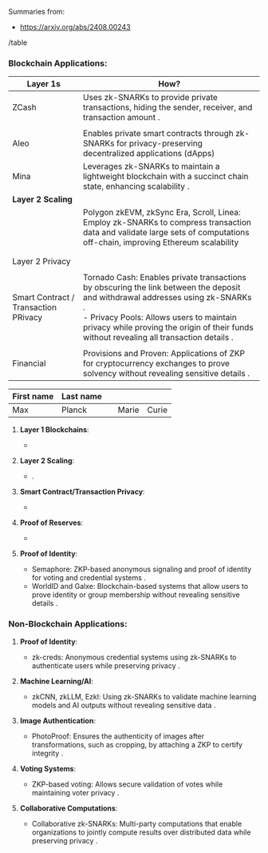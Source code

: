 Summaries from: 
- https://arxiv.org/abs/2408.00243

/table

### Blockchain Applications:

| Layer 1s                             | How?                                                                                                                                                                                                                                                                         |
| ------------------------------------ | ---------------------------------------------------------------------------------------------------------------------------------------------------------------------------------------------------------------------------------------------------------------------------- |
| ZCash                                | Uses zk-SNARKs to provide private transactions, hiding the sender, receiver, and transaction amount .                                                                                                                                                                        |
|                                      |                                                                                                                                                                                                                                                                              |
| Aleo                                 | Enables private smart contracts through zk-SNARKs for privacy-preserving decentralized applications (dApps)                                                                                                                                                                  |
| Mina                                 | Leverages zk-SNARKs to maintain a lightweight blockchain with a succinct chain state, enhancing scalability .                                                                                                                                                                |
| **Layer 2 Scaling**                  |                                                                                                                                                                                                                                                                              |
|                                      | Polygon zkEVM, zkSync Era, Scroll, Linea: Employ zk-SNARKs to compress transaction data and validate large sets of computations off-chain, improving Ethereum scalability                                                                                                    |
|                                      |                                                                                                                                                                                                                                                                              |
|                                      |                                                                                                                                                                                                                                                                              |
| Layer 2 Privacy                      |                                                                                                                                                                                                                                                                              |
|                                      |                                                                                                                                                                                                                                                                              |
| Smart Contract / Transaction PRivacy | Tornado Cash: Enables private transactions by obscuring the link between the deposit and withdrawal addresses using zk-SNARKs .<br>    - Privacy Pools: Allows users to maintain privacy while proving the origin of their funds without revealing all transaction details . |
|                                      |                                                                                                                                                                                                                                                                              |
| Financial                            | Provisions and Proven: Applications of ZKP for cryptocurrency exchanges to prove solvency without revealing sensitive details .                                                                                                                                              |

| First name | Last name |     |       |       |
| ---------- | --------- | --- | ----- | ----- |
| Max        | Planck    |     | Marie | Curie |


1. **Layer 1 Blockchains**:
    
    - 
2. **Layer 2 Scaling**:
    
    - .
3. **Smart Contract/Transaction Privacy**:
    
    -
4. **Proof of Reserves**:
    
    - 
5. **Proof of Identity**:
    
    - Semaphore: ZKP-based anonymous signaling and proof of identity for voting and credential systems .
    - WorldID and Galxe: Blockchain-based systems that allow users to prove identity or group membership without revealing sensitive details .

### Non-Blockchain Applications:

1. **Proof of Identity**:
    
    - zk-creds: Anonymous credential systems using zk-SNARKs to authenticate users while preserving privacy .
2. **Machine Learning/AI**:
    
    - zkCNN, zkLLM, Ezkl: Using zk-SNARKs to validate machine learning models and AI outputs without revealing sensitive data .
3. **Image Authentication**:
    
    - PhotoProof: Ensures the authenticity of images after transformations, such as cropping, by attaching a ZKP to certify integrity .
4. **Voting Systems**:
    
    - ZKP-based voting: Allows secure validation of votes while maintaining voter privacy .
5. **Collaborative Computations**:
    
    - Collaborative zk-SNARKs: Multi-party computations that enable organizations to jointly compute results over distributed data while preserving privacy .